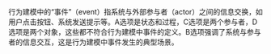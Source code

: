 行为建模中的“事件”（event）指系统与外部参与者（actor）之间的信息交换，如用户点击按钮、系统发送提示等。A选项是状态和过程，C选项是两个参与者，D选项是两个对象，这些都不符合行为建模中事件的定义。B选项强调了系统与参与者的信息交互，这是行为建模中事件发生的典型场景。